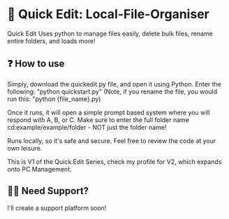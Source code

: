 # 📁 Quick Edit: Local-File-Organiser
Quick Edit Uses python to manage files easily, delete bulk files, rename entire folders, and loads more!

## ❓ How to use
Simply, download the quickedit.py file, and open it using Python.
Enter the following: "python quickstart.py"
(Note, if you rename the file, you would run this: "python {file_name}.py)

Once it runs, it will open a simple prompt based system where you will respond with A, B, or C.
Make sure to enter the full folder name cd:example/example/folder - NOT just the folder name!

Runs locally, so it's safe and secure. Feel free to review the code at your own leisure.

This is V1 of the Quick Edit Series, check my profile for V2, which expands onto PC Management.

## 🙋‍♂️ Need Support?
I'll create a support platform soon!
